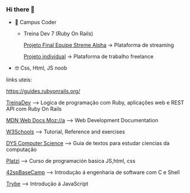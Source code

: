 ### Hi there 👋


- 🌱 Campus Coder
  - Treina Dev 7 (Ruby On Rails)
 
     [Projeto Final Equipe Streme Alpha](https://github.com/TreinaDev/stream-alpha) -> Plataforma de streaming
     
     [Projeto individual](https://github.com/angelasoler/Tech_Freelance_Project) -> Plataforma de trabalho freelance
       
     
- 🤓 Css, Html, JS noob

links uteis: 

https://guides.rubyonrails.org/

[TreinaDev](https://treinadev.com.br/) --> Logica de programação com Ruby, aplicações web e REST API com Ruby On Rails

[MDN Web Docs Moz://a](https://developer.mozilla.org/) --> Web Development Documentation

[W3Schools](https://www.w3schools.com/) --> Tutorial, Reference and exercises

[DYS Computer Science](https://github.com/jamesleeat/TeachYourselfCS-ES/blob/main/TeachYourselfCS-ES.md) --> Guia de textos para estudar ciencias da computação

[Platzi](https://platzi.com/clases/programacion-basica/) --> Curso de programación basica JS,html, css
 
[42spBaseCamp](https://www.42sp.org.br/)  --> Introdução á engenharia de software com C e Shell
 
[Trybe](https://freecourse.betrybe.com/introducao-ao-javascript/parte-4/) --> Introdução á JavaScript
 
 


<!--
**angelasoler/angelasoler** is a ✨ _special_ ✨ repository because its `README.md` (this file) appears on your GitHub profile.

Here are some ideas to get you started:

- 🔭 I’m currently working on ...
- 🌱 I’m currently learning ...
- 👯 I’m looking to collaborate on ...
- 🤔 I’m looking for help with ...
- 💬 Ask me about ...
- 📫 How to reach me: ...
- 😄 Pronouns: ...
- ⚡ Fun fact: ...
-->
